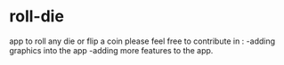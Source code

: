 # roll-die
app to roll any die or flip a coin
please feel free to contribute in :
-adding graphics into the app
-adding more features to the app.
